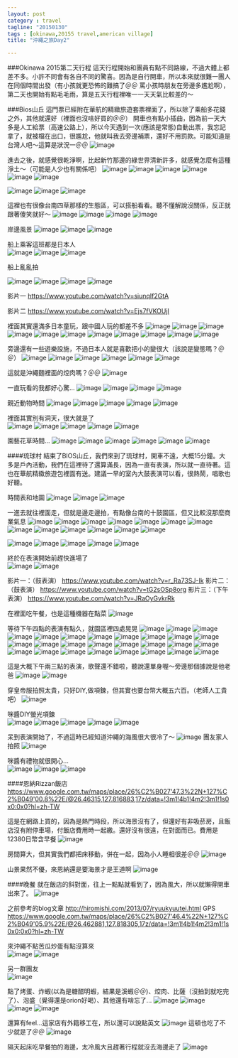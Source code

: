 ```yaml
---
layout: post
category : travel 
tagline: "20150130"
tags : [okinawa,20155 travel,american village]
title: "沖繩之旅Day2"

---
```


###Okinawa 2015第二天行程
這天行程開始和團員有點不同路線，不過大體上都差不多。小許不同會有各自不同的驚喜。因為是自行開車，所以本來就很難一團人在同個時間出發（有小孩就更恐怖的難搞了＠＠ 罵小孩時朋友在旁邊多尷尬啊），第二天也開始有點毛毛雨，算是五天行程裡唯一一天天氣比較差的～

###Bios山丘
這門票已經附在華航的精緻旅遊套票裡面了，所以除了乘船多花錢之外，其他就還好（裡面也沒啥好買的＠＠）
開車也有點小插曲，因為前一天大多是人工給票（高速公路上），所以今天遇到一次(應該是常態)自動出票，我忘記拿了，就被檔在出口，很尷尬，他就叫我去旁邊補票，還好不用罰款。可能知道是台灣人吧～這算是狀況一＠＠
![image](https://farm9.staticflickr.com/8644/16463749261_67b727ce44_b.jpg)

進去之後，就感覺很乾淨啊，比起新竹那邊的綠世界清新許多，就感覺怎麼有這種淨土～（可能是人少也有關係吧）
![image](https://farm8.staticflickr.com/7402/16279254049_f65789cf0c_b.jpg)
![image](https://farm9.staticflickr.com/8596/16465499745_b668b7438d_b.jpg)
![image](https://farm8.staticflickr.com/7304/16465503385_5923f8ce03_b.jpg)
![image](https://farm8.staticflickr.com/7350/16279266189_a75dda9995_b.jpg)
![image](https://farm9.staticflickr.com/8587/16279623617_83601cc628_b.jpg)
![image](https://farm8.staticflickr.com/7328/16439514546_7ed857a541_b.jpg)

![image](https://farm8.staticflickr.com/7457/16465519095_2dbb0e4494_b.jpg)
![image](https://farm9.staticflickr.com/8637/16278097900_ac52701a81_b.jpg)
![image](https://farm9.staticflickr.com/8576/16278103290_ca4b04db76_b.jpg)

這裡也有很像台南四草那樣的生態區，可以搭船看看。聽不懂解說沒關係，反正就跟著傻笑就好～
![image](https://farm9.staticflickr.com/8599/16505857625_e3d572f3d6_b.jpg)
![image](https://farm8.staticflickr.com/7294/16464601252_e9103913bd_b.jpg)
![image](https://farm8.staticflickr.com/7395/15843080504_9fefde7cf1_b.jpg)
![image](https://farm8.staticflickr.com/7378/16463854541_089beb2ebb_b.jpg)

岸邊風景
![image](https://farm9.staticflickr.com/8676/15845523723_99a12c606d_b.jpg)
![image](https://farm8.staticflickr.com/7447/16278178140_85382864cd_b.jpg)
![image](https://farm8.staticflickr.com/7351/16439614386_816eb86736_b.jpg)

船上乘客這班都是日本人  
![image](https://farm9.staticflickr.com/8586/15845542843_1283e2629f_b.jpg)
![image](https://farm9.staticflickr.com/8588/15845546243_92c808ba7d_b.jpg)
![image](https://farm8.staticflickr.com/7337/16279386639_426d1c7578_b.jpg)

船上亂亂拍

![image](https://farm8.staticflickr.com/7371/16279392319_b64f135ca7_b.jpg)
![image](https://farm8.staticflickr.com/7285/16465634675_5dc0a61f60_b.jpg)
![image](https://farm9.staticflickr.com/8619/15845563033_4d83749a7a_b.jpg)
![image](https://farm8.staticflickr.com/7318/15845565733_a676e3cde2_b.jpg)

影片一
https://www.youtube.com/watch?v=siunqIf2GtA

影片二
https://www.youtube.com/watch?v=Ejs7fVKOUjI

裡面其實還滿多日本童玩，跟中國人玩的都差不多
![image](https://farm8.staticflickr.com/7317/15843044174_8126bbb5c5_b.jpg)
![image](https://farm8.staticflickr.com/7287/16463815561_212e0248d1_b.jpg)
![image](https://farm8.staticflickr.com/7333/16465560525_e65720387d_b.jpg)
![image](https://farm9.staticflickr.com/8635/16463825281_39aff93f44_b.jpg)
![image](https://farm8.staticflickr.com/7411/16465569795_8c6a15ff19_b.jpg)
![image](https://farm8.staticflickr.com/7420/16279688207_edc52a1b4d_b.jpg)
![image](https://farm9.staticflickr.com/8659/16439579816_5d2381605c_b.jpg)
![image](https://farm8.staticflickr.com/7373/16465582475_29d16c82d7_b.jpg)
![image](https://farm9.staticflickr.com/8622/16319944217_4b31aeae0c_b.jpg)
![image](https://farm9.staticflickr.com/8574/16277960478_8e8e259e1d_b.jpg)
![image](https://farm9.staticflickr.com/8669/16463920951_fb65d962c6_b.jpg)

旁邊還有一些遊樂設施，不過日本人就是喜歡把小的變很大（該說是變態嗎？＠＠）
![image](https://farm8.staticflickr.com/7317/16278236610_de769057eb_b.jpg)
![image](https://farm8.staticflickr.com/7331/16279780287_03229614f9_b.jpg)
![image](https://farm8.staticflickr.com/7398/16439677836_18c235ac53_b.jpg)
![image](https://farm9.staticflickr.com/8659/15845600173_de77999e0f_b.jpg)
![image](https://farm8.staticflickr.com/7455/16279798047_30bda2462b_b.jpg)
![image](https://farm8.staticflickr.com/7338/15845609493_e125963c8c_b.jpg)

這就是沖繩麵裡面的焢肉嗎？＠＠
![image](https://farm8.staticflickr.com/7335/15843183554_1eff84c7ee_b.jpg)

一直玩看的我都好心驚...
![image](https://farm9.staticflickr.com/8586/16279809427_70437c3afe_b.jpg)
![image](https://farm8.staticflickr.com/7370/16439701786_b218dc9d77_b.jpg)
![image](https://farm9.staticflickr.com/8618/15845623453_f86d374008_b.jpg)
![image](https://farm8.staticflickr.com/7323/16279818077_f4e38409cf_b.jpg)

親近動物時間
![image](https://farm8.staticflickr.com/7281/16465707755_459fd0a721_b.jpg)
![image](https://farm8.staticflickr.com/7426/16464775482_ec4fa64976_b.jpg)
![image](https://farm8.staticflickr.com/7300/15845639173_b3920d1ea4_b.jpg)
![image](https://farm8.staticflickr.com/7328/16279481149_0864b1f3cb_b.jpg)
![image](https://farm8.staticflickr.com/7450/16278308650_ce3c563906_b.jpg)

裡面其實別有洞天，很大就是了  
![image](https://farm8.staticflickr.com/7362/16439746586_65ceb64a66_b.jpg)
![image](https://farm8.staticflickr.com/7366/16279864247_7a2fa08ef7_b.jpg)
![image](https://farm8.staticflickr.com/7393/15843244724_15421f33d4_b.jpg)
![image](https://farm9.staticflickr.com/8573/16464022901_86326b0483_b.jpg)
![image](https://farm9.staticflickr.com/8658/16279525889_f03857ba24_b.jpg)

園藝花草時間...
![image](https://farm8.staticflickr.com/7370/16465773235_e54aea7f25_b.jpg)
![image](https://farm9.staticflickr.com/8682/16464848732_c33243db03_b.jpg)
![image](https://farm8.staticflickr.com/7325/16278365940_4e0e26295d_b.jpg)
![image](https://farm8.staticflickr.com/7316/15843284214_9e22e12759_b.jpg)
![image](https://farm9.staticflickr.com/8656/16464068061_398ee707e0_b.jpg)
![image](https://farm8.staticflickr.com/7396/16465810405_fa28b268e5_b.jpg)


####琉球村
結束了BIOS山丘，我們來到了琉球村，開車不遠，大概15分鐘。大多是戶內活動，我們在這裡待了還算滿長，因為一直有表演，所以就一直待著。這也在華航精緻旅遊包裡面有送。建議一早的室內大鼓表演可以看，很熱鬧，唱歌也好聽。

時間表和地圖
![image](https://farm8.staticflickr.com/7390/16504864652_b432002b06_b.jpg)
![image](https://farm8.staticflickr.com/7373/16505887095_4393b7b7cb_b.jpg)
![image](https://farm8.staticflickr.com/7372/16318158248_b9716d688b_b.jpg)

一進去就往裡面走，但就是邊走邊拍，有點像台南的十鼓園區，但又比較沒那麼商業氣息
![image](https://farm8.staticflickr.com/7333/16278123678_1a4a8dc2e3_b.jpg)
![image](https://farm8.staticflickr.com/7428/16464879752_23c76a56bd_b.jpg)
![image](https://farm8.staticflickr.com/7347/15845742963_15f27c544a_b.jpg)
![image](https://farm8.staticflickr.com/7333/15843311484_f0233e24d5_b.jpg)
![image](https://farm9.staticflickr.com/8617/16279589979_3049ba4039_b.jpg)
![image](https://farm9.staticflickr.com/8583/15843319764_b6b4fffd71_b.jpg)
![image](https://farm8.staticflickr.com/7341/16279949587_b605cd76b3_b.jpg)
![image](https://farm9.staticflickr.com/8592/16439841806_92581111d5_b.jpg)
![image](https://farm8.staticflickr.com/7409/16278418860_643c54755a_b.jpg)
![image](https://farm8.staticflickr.com/7317/16279960397_3dfdc9fdce_b.jpg)
![image](https://farm9.staticflickr.com/8653/16278158178_9136900fa3_b.jpg)
![image](https://farm9.staticflickr.com/8644/16464115681_49dc75dc8e_b.jpg)
![image](https://farm8.staticflickr.com/7329/16278429720_011ea31d70_b.jpg)

![image](https://farm8.staticflickr.com/7353/16279971467_cfaa0c5655_b.jpg)
![image](https://farm9.staticflickr.com/8594/16465859495_be6b9dd114_b.jpg)
![image](https://farm8.staticflickr.com/7320/16464125981_527784b4f4_b.jpg)
![image](https://farm8.staticflickr.com/7443/15845787353_d3e80f4a0f_b.jpg)
![image](https://farm9.staticflickr.com/8602/16465868845_482b0768d5_b.jpg)

終於在表演開始前趕快進場了  
![image](https://farm8.staticflickr.com/7415/16465881645_591b92c7e8_b.jpg)
![image](https://farm8.staticflickr.com/7402/16280006607_8bb02391a7_b.jpg)


影片一：（鼓表演）
https://www.youtube.com/watch?v=r_Ra73SJ-Ik
影片二：（鼓表演）
https://www.youtube.com/watch?v=tG2sOSp8org
影片三：（下午表演）
https://www.youtube.com/watch?v=JRaOyGvkrRk

在裡面吃午餐，也是這種機器在點菜
![image](https://farm9.staticflickr.com/8597/16504156941_5d1902d4fc_b.jpg)

等待下午四點的表演有點久，就園區裡四處晃晃
![image](https://farm8.staticflickr.com/7293/16279661299_58af68e858_b.jpg)
![image](https://farm9.staticflickr.com/8648/16465904305_9626ddbf2e_b.jpg)
![image](https://farm8.staticflickr.com/7441/16439907476_510bcf9506_b.jpg)
![image](https://farm8.staticflickr.com/7319/16278482870_2cea55b8a3_b.jpg)
![image](https://farm9.staticflickr.com/8663/16280025287_cd549aa33a_b.jpg)
![image](https://farm9.staticflickr.com/8663/16439915296_90a2bda14c_b.jpg)
![image](https://farm8.staticflickr.com/7390/16278490380_1a228a34bb_b.jpg)
![image](https://farm8.staticflickr.com/7358/16464181161_f4038f04a9_b.jpg)
![image](https://farm8.staticflickr.com/7454/16278229338_a6bf67acaa_b.jpg)
![image](https://farm8.staticflickr.com/7397/16278498540_d95a627713_b.jpg)
![image](https://farm9.staticflickr.com/8606/16279687499_12e33ccc7c_b.jpg)
![image](https://farm8.staticflickr.com/7426/15843416594_ae9b5e59b3_b.jpg)
![image](https://farm8.staticflickr.com/7312/16278509120_7e7effaabf_b.jpg)
![image](https://farm8.staticflickr.com/7325/15845860043_ec1c86f258_b.jpg)
![image](https://farm8.staticflickr.com/7374/16278248188_740ceb3b78_b.jpg)
![image](https://farm8.staticflickr.com/7437/16439944356_51cb07d4d4_b.jpg)
![image](https://farm9.staticflickr.com/8634/16278253598_d9d9a40b6d_b.jpg)
![image](https://farm9.staticflickr.com/8566/16279709839_4dcc35c52d_b.jpg)
![image](https://farm9.staticflickr.com/8675/16278260098_c0b3eb920d_b.jpg)
![image](https://farm8.staticflickr.com/7355/16278264308_418d3d8360_b.jpg)
![image](https://farm8.staticflickr.com/7380/16465964065_7ec0030268_b.jpg)
![image](https://farm9.staticflickr.com/8679/15843453314_fedae84e70_b.jpg)
![image](https://farm8.staticflickr.com/7389/16465970845_5e5086908a_b.jpg)
![image](https://farm8.staticflickr.com/7391/16464237401_1ae20c6010_b.jpg)
![image](https://farm8.staticflickr.com/7443/16278552960_49cbfa951e_b.jpg)
![image](https://farm9.staticflickr.com/8657/16278560050_93c6ec197d_b.jpg)
![image](https://farm9.staticflickr.com/8670/16466000345_ebb199fb66_b.jpg)

這是大概下午兩三點的表演，歌聲還不錯啦，聽說還單身喔～旁邊那個據說是他老爸
![image](https://farm8.staticflickr.com/7320/16278562880_4b6f0b3c99_b.jpg)
![image](https://farm8.staticflickr.com/7324/16464258311_92797d7866_b.jpg)

穿皇帝服拍照太貴，只好DIY,做項鍊，但其實也要台幣大概五六百。（老師人工貴吧）
![image](https://farm8.staticflickr.com/7420/16278593500_1dfecf1ffa_b.jpg)

咪醬DIY螢光項鍊  
![image](https://farm8.staticflickr.com/7420/16278582300_9696c20bd9_b.jpg)
![image](https://farm8.staticflickr.com/7326/16466008845_5be5a9b133_b.jpg)
![image](https://farm9.staticflickr.com/8628/15843499114_0890f55927_b.jpg)
![image](https://farm8.staticflickr.com/7332/16465079382_d97b98ff2c_b.jpg)
![image](https://farm8.staticflickr.com/7456/16280139677_6d7a7ba76e_b.jpg)

呆到表演開始了，不過這時已經知道沖繩的海風很大很冷了～
![image](https://farm8.staticflickr.com/7415/16465082272_817b188cd8_b.jpg)
團友家人拍照
![image](https://farm9.staticflickr.com/8662/15845950623_4232eae188_b.jpg)

咪醬有禮物就很開心...  
![image](https://farm8.staticflickr.com/7311/16440031566_04e14802cd_b.jpg)
![image](https://farm8.staticflickr.com/7456/16278607610_a252469498_b.jpg)
![image](https://farm8.staticflickr.com/7295/16440035196_25325baaea_b.jpg)

####恩納Rizzan飯店
https://www.google.com.tw/maps/place/26%C2%B027'47.3%22N+127%C2%B049'00.8%22E/@26.46315,127.816883,17z/data=!3m1!4b1!4m2!3m1!1s0x0:0x0?hl=zh-TW

這是在網路上買的，因為是熱門時段，所以海景沒有了，但還好有非吸菸房，且飯店沒有附停車場，付飯店費用時一起繳。還好沒有很遠，在對面而已。費用是12380日幣含早餐
![image](https://farm9.staticflickr.com/8677/16505893195_1b07fcba17_b.jpg)

房間算大，但其實我們都把床移動，併在一起，因為小人睡相很差＠＠
![image](https://farm8.staticflickr.com/7283/15885744433_79d568936b_b.jpg)

山景果然不優，來恩納還是要海景才是王道啊
![image](https://farm9.staticflickr.com/8652/16479904326_763b6f7847_b.jpg)

####晚餐
就在飯店的斜對面，往上一點點就看到了，因為風大，所以就懶得開車出來了。
![image](https://farm8.staticflickr.com/7327/16318168358_91eed6b336_b.jpg)

之前參考的blog文章
http://hiromishi.com/2013/07/ryuukyuutei.html
GPS
https://www.google.com.tw/maps/place/26%C2%B027'46.4%22N+127%C2%B049'05.9%22E/@26.462881,127.818305,17z/data=!3m1!4b1!4m2!3m1!1s0x0:0x0?hl=zh-TW

來沖繩不點苦瓜炒蛋有點沒算來  
![image](https://farm8.staticflickr.com/7407/15883339244_1feb2e8ef2_b.jpg)
![image](https://farm9.staticflickr.com/8642/16505905005_f7e9de2098_b.jpg)

另一群團友  
![image](https://farm9.staticflickr.com/8622/16319622539_61af4b9d4d_b.jpg)


點了烤蛋、炸蝦(以為是糖醋明蝦，結果是溪蝦＠＠)、焢肉、比薩（沒拍到就吃完了）、泡盛（覺得還是orion好喝）、其他還有啥忘了...
![image](https://farm9.staticflickr.com/8563/16319993647_bcba0180b7_b.jpg)
![image](https://farm9.staticflickr.com/8649/15883344694_4a477c14ab_b.jpg)
![image](https://farm9.staticflickr.com/8642/16504177251_75e7dbdb25_b.jpg)
![image](https://farm8.staticflickr.com/7452/16504177991_3676829ff9_b.jpg)

還算有feel...這家店有外籍移工在，所以還可以說點英文
![image](https://farm8.staticflickr.com/7363/16318179138_086b758fc9_b.jpg)
這頓也吃了不少就是了＠＠
![image](https://farm9.staticflickr.com/8590/16504181901_9265edca40_b.jpg)

隔天起床吃早餐拍的海邊，太冷風大且趕著行程就沒去海邊走了
![image](https://farm9.staticflickr.com/8593/16320000887_a4be46799b_b.jpg)
